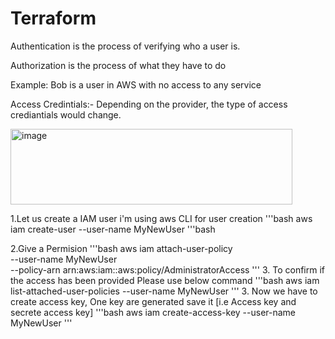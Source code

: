 # Terraform

Authentication is the process of verifying who a user is.

Authorization is the process of what they have to do 

Example:  Bob is a user in AWS with no access to any service 

Access Credintials:- Depending on the provider, the type of access crediantials would change.

<img width="451" height="121" alt="image" src="https://github.com/user-attachments/assets/b8672777-cec3-40ba-8929-abbc242dad85" />

1.Let us create a IAM user i'm using aws CLI for user creation 
'''bash
aws iam create-user --user-name MyNewUser
'''bash

2.Give a Permision 
'''bash
aws iam attach-user-policy \
  --user-name MyNewUser  \
  --policy-arn arn:aws:iam::aws:policy/AdministratorAccess
'''
3. To confirm if the access has been provided Please use below command 
'''bash
aws iam list-attached-user-policies --user-name MyNewUser
'''
3. Now we have to create access key, One key are generated save it [i.e Access key and secrete access key]
'''bash
aws iam create-access-key --user-name MyNewUser
'''




